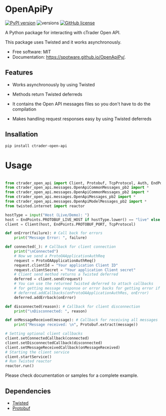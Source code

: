 # OpenApiPy


[![PyPI version](https://badge.fury.io/py/ctrader-open-api.svg)](https://badge.fury.io/py/ctrader-open-api)
![versions](https://img.shields.io/pypi/pyversions/ctrader-open-api.svg)
[![GitHub license](https://img.shields.io/github/license/spotware/OpenApiPy.svg)](https://github.com/spotware/OpenApiPy/blob/main/LICENSE)

A Python package for interacting with cTrader Open API.

This package uses Twisted and it works asynchronously.

- Free software: MIT
- Documentation: https://spotware.github.io/OpenApiPy/.


## Features

* Works asynchronously by using Twisted

* Methods return Twisted deferreds

* It contains the Open API messages files so you don't have to do the compilation

* Makes handling request responses easy by using Twisted deferreds

## Insallation

```
pip install ctrader-open-api
```

# Usage

```python

from ctrader_open_api import Client, Protobuf, TcpProtocol, Auth, EndPoints
from ctrader_open_api.messages.OpenApiCommonMessages_pb2 import *
from ctrader_open_api.messages.OpenApiCommonMessages_pb2 import *
from ctrader_open_api.messages.OpenApiMessages_pb2 import *
from ctrader_open_api.messages.OpenApiModelMessages_pb2 import *
from twisted.internet import reactor

hostType = input("Host (Live/Demo): ")
host = EndPoints.PROTOBUF_LIVE_HOST if hostType.lower() == "live" else EndPoints.PROTOBUF_DEMO_HOST
client = Client(host, EndPoints.PROTOBUF_PORT, TcpProtocol)

def onError(failure): # Call back for errors
    print("Message Error: ", failure)

def connected(_): # Callback for client connection
    print("\nConnected")
    # Now we send a ProtoOAApplicationAuthReq
    request = ProtoOAApplicationAuthReq()
    request.clientId = "Your application Client ID"
    request.clientSecret = "Your application Client secret"
    # Client send method returns a Twisted deferred
    deferred = client.send(request)
    # You can use the returned Twisted deferred to attach callbacks
    # for getting message response or error backs for getting error if something went wrong
    # deferred.addCallbacks(onProtoOAApplicationAuthRes, onError)
    deferred.addErrback(onError)

def disconnected(reason): # Callback for client disconnection
    print("\nDisconnected: ", reason)

def onMessageReceived(message): # Callback for receiving all messages
    print("Message received: \n", Protobuf.extract(message))

# Setting optional client callbacks
client.setConnectedCallback(connected)
client.setDisconnectedCallback(disconnected)
client.setMessageReceivedCallback(onMessageReceived)
# Starting the client service
client.startService()
# Run Twisted reactor
reactor.run()

```

Please check documentation or samples for a complete example.

## Dependencies

* <a href="https://pypi.org/project/twisted/">Twisted</a>
* <a href="https://pypi.org/project/protobuf/">Protobuf</a>

